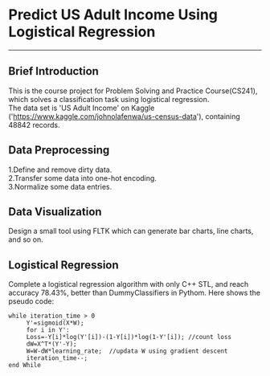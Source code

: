 # Predict US Adult Income Using Logistical Regression
---------------------- 
## Brief Introduction
This is the course project for Problem Solving and Practice Course(CS241), which solves a classification task using logistical regression.  
The data set is 'US Adult Income' on Kaggle ('https://www.kaggle.com/johnolafenwa/us-census-data'), containing 48842 records.
## Data Preprocessing
1.Define and remove dirty data.  
2.Transfer some data into one-hot encoding.  
3.Normalize some data entries.
## Data Visualization
Design a small tool using FLTK which can generate bar charts, line charts, and so on.
## Logistical Regression
Complete a logistical regression algorithm with only C++ STL, and reach accuracy 78.43%, better than DummyClassifiers in Pythom. Here shows the pseudo code:
```
while iteration_time > 0
     Y'=sigmoid(X*W);   
     for i in Y':  
     Loss=-Y[i]*log(Y'[i])-(1-Y[i])*log(1-Y'[i]); //count loss  
     dW=X^T*(Y'-Y);  
     W=W-dW*learning_rate;  //updata W using gradient descent  
     iteration_time--;  
end While
```
     
